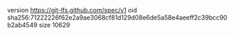 version https://git-lfs.github.com/spec/v1
oid sha256:71222226f62e2a9ae3068cf81d129d08e6de5a58e4aeeff2c39bcc90b2ab4549
size 10629
